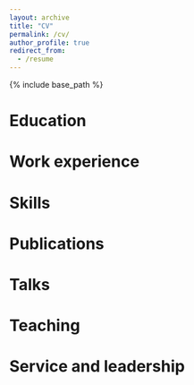```yaml
---
layout: archive
title: "CV"
permalink: /cv/
author_profile: true
redirect_from:
  - /resume
---
```


{% include base_path %}

Education
======

Work experience
======
  
Skills
======

Publications
======
  
Talks
======
  
Teaching
======

Service and leadership
======
